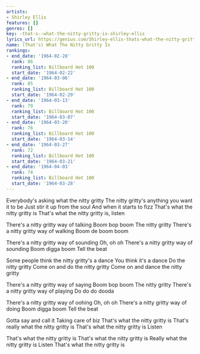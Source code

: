 ```yaml
---
artists:
- Shirley Ellis
features: []
genres: []
key: -that-s--what-the-nitty-gritty-is-shirley-ellis
lyrics_url: https://genius.com/Shirley-ellis-thats-what-the-nitty-gritty-is-lyrics
name: (That's) What The Nitty Gritty Is
rankings:
- end_date: '1964-02-28'
  rank: 86
  ranking_list: Billboard Hot 100
  start_date: '1964-02-22'
- end_date: '1964-03-06'
  rank: 85
  ranking_list: Billboard Hot 100
  start_date: '1964-02-29'
- end_date: '1964-03-13'
  rank: 79
  ranking_list: Billboard Hot 100
  start_date: '1964-03-07'
- end_date: '1964-03-20'
  rank: 76
  ranking_list: Billboard Hot 100
  start_date: '1964-03-14'
- end_date: '1964-03-27'
  rank: 72
  ranking_list: Billboard Hot 100
  start_date: '1964-03-21'
- end_date: '1964-04-03'
  rank: 74
  ranking_list: Billboard Hot 100
  start_date: '1964-03-28'
---
```

Everybody's asking what the nitty gritty
The nitty gritty's anything you want it to be
Just stir it up from the soul
And when it starts to fizz
That's what the nitty gritty is
That's what the nitty gritty is, listen

There's a nitty gritty way of talking
Boom bop boom
The nitty gritty
There's a nitty gritty way of walking
Boom de boom boom

There's a nitty gritty way of sounding
Oh, oh oh
There's a nitty gritty way of sounding
Boom digga boom
Tell the beat

Some people think the nitty gritty's a dance
You think it's a dance
Do the nitty gritty
Come on and do the nitty gritty
Come on and dance the nitty gritty

There's a nitty gritty way of saying
Boom bop boom
The nitty gritty
There's a nitty gritty way of playing
Do do do dooda

There's a nitty gritty way of oohing
Oh, oh oh
There's a nitty gritty way of doing
Boom digga boom
Tell the beat

Gotta say and call it
Taking care of biz
That's what the nitty gritty is
That's really what the nitty gritty is
That's what the nitty gritty is
Listen

That's what the nitty gritty is
That's what the nitty gritty is
Really what the nitty gritty is
Listen
That's what the nitty gritty is
